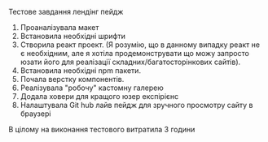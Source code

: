 Тестове завдання лендінг пейдж

1. Проаналізувала макет
2. Встановила необхідні шрифти
3. Створила реакт проект. (Я розумію, що в данному випадку реакт не є
   необхідним, але я хотіла продемонструвати що можу запросто юзати його для
   реалізації складних/багатосторінкових сайтів).
4. Встановила необхідні npm пакети.
5. Почала верстку компонентів.
6. Реалізувала "робочу" кастомну галерею
7. Додала ховери для кращого юзер експірієнс
8. Налаштувала Git hub лайв пейдж для зручного просмотру сайту в браузері

В цілому на виконання тестового витратила 3 години
